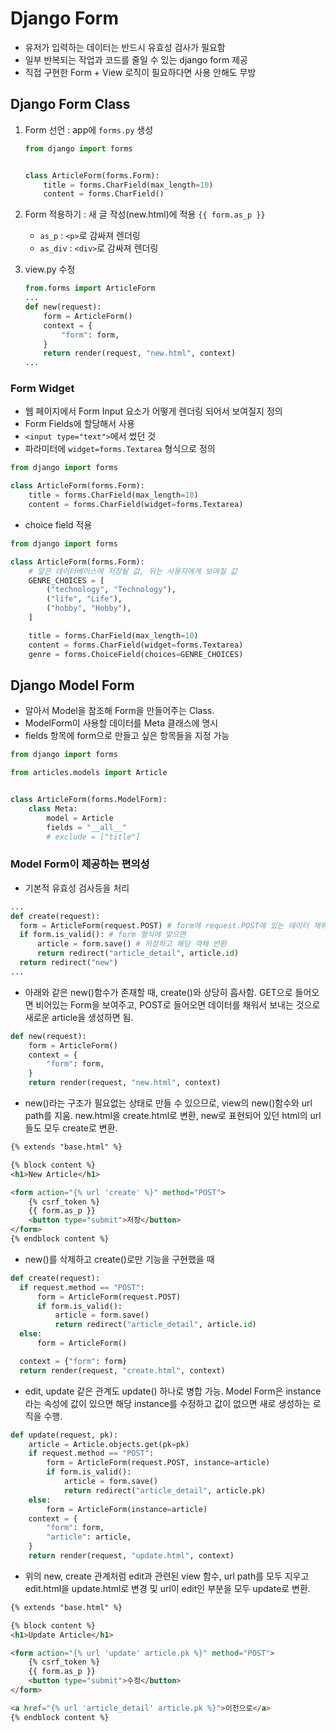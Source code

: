 # Django Form

- 유저가 입력하는 데이터는 반드시 유효성 검사가 필요함
- 일부 반복되는 작업과 코드를 줄일 수 있는 django form 제공
- 직접 구현한 Form + View 로직이 필요하다면 사용 안해도 무방

## Django Form Class

1. Form 선언 : app에 `forms.py` 생성

    ```python
    from django import forms


    class ArticleForm(forms.Form):
        title = forms.CharField(max_length=10)
        content = forms.CharField()
    ```

2. Form 적용하기 : 새 글 작성(new.html)에 적용 `{{ form.as_p }}`

    - `as_p` : `<p>`로 감싸져 렌더링
    - `as_div` : `<div>`로 감싸져 렌더링

3. view.py 수정

    ```python
    from.forms import ArticleForm
    ...
    def new(request):
        form = ArticleForm()
        context = {
            "form": form,
        }
        return render(request, "new.html", context)
    ...
    ```

### Form Widget

- 웹 페이지에서 Form Input 요소가 어떻게 렌더링 되어서 보여질지 정의
- Form Fields에 할당해서 사용
- `<input type="text">`에서 썼던 것
- 파라미터에 `widget=forms.Textarea` 형식으로 정의

```python
from django import forms

class ArticleForm(forms.Form):
    title = forms.CharField(max_length=10)
    content = forms.CharField(widget=forms.Textarea)
```

- choice field 적용

```python
from django import forms

class ArticleForm(forms.Form):
    # 앞은 데이터베이스에 저장될 값, 뒤는 사용자에게 보여질 값
    GENRE_CHOICES = [
        ("technology", "Technology"),
        ("life", "Life"),
        ("hobby", "Hobby"),
    ]

    title = forms.CharField(max_length=10)
    content = forms.CharField(widget=forms.Textarea)
    genre = forms.ChoiceField(choices=GENRE_CHOICES)
```

## Django Model Form

- 알아서 Model을 참조해 Form을 만들어주는 Class.
- ModelForm이 사용할 데이터를 Meta 클래스에 명시
- fields 항목에 form으로 만들고 싶은 항목들을 지정 가능

```python
from django import forms

from articles.models import Article


class ArticleForm(forms.ModelForm):
    class Meta:
        model = Article
        fields = "__all__"
        # exclude = ["title"]
```

### Model Form이 제공하는 편의성

- 기본적 유효성 검사등을 처리

```python
...
def create(request):
  form = ArticleForm(request.POST) # form에 request.POST에 있는 데이터 채워
  if form.is_valid(): # form 형식에 맞으면
      article = form.save() # 저장하고 해당 객체 반환 
      return redirect("article_detail", article.id)
  return redirect("new")
...
```

- 아래와 같은 new()함수가 존재할 때, create()와 상당히 흡사함. GET으로 들어오면 비어있는 Form을 보여주고, POST로 들어오면 데이터를 채워서 보내는 것으로 새로운 article을 생성하면 됨.

```python
def new(request):
    form = ArticleForm()
    context = {
        "form": form,
    }
    return render(request, "new.html", context)
```

- new()라는 구조가 필요없는 상태로 만들 수 있으므로, view의 new()함수와 url path를 지움. new.html을 create.html로 변환, new로 표현되어 있던 html의 url들도 모두 create로 변환.

```html
{% extends "base.html" %}

{% block content %}
<h1>New Article</h1>

<form action="{% url 'create' %}" method="POST">
    {% csrf_token %}
    {{ form.as_p }}
    <button type="submit">저장</button>
</form>
{% endblock content %}
```

- new()를 삭제하고 create()로만 기능을 구현했을 때

```python
def create(request):
  if request.method == "POST":
      form = ArticleForm(request.POST)
      if form.is_valid():
          article = form.save()
          return redirect("article_detail", article.id)
  else:
      form = ArticleForm()

  context = {"form": form}
  return render(request, "create.html", context)
```

- edit, update 같은 관계도 update() 하나로 병합 가능. Model Form은 instance라는 속성에 값이 있으면 해당 instance를 수정하고 값이 없으면 새로 생성하는 로직을 수행.

```python
def update(request, pk):
    article = Article.objects.get(pk=pk)
    if request.method == "POST":
        form = ArticleForm(request.POST, instance=article)
        if form.is_valid():
            article = form.save()
            return redirect("article_detail", article.pk)
    else:
        form = ArticleForm(instance=article)
    context = {
        "form": form,
        "article": article,
    }
    return render(request, "update.html", context)
```

- 위의 new, create 관계처럼 edit과 관련된 view 함수, url path를 모두 지우고 edit.html을 update.html로 변경 및 url이 edit인 부분을 모두 update로 변환.

```html
{% extends "base.html" %}

{% block content %}
<h1>Update Article</h1>

<form action="{% url 'update' article.pk %}" method="POST">
    {% csrf_token %}
    {{ form.as_p }}
    <button type="submit">수정</button>
</form>

<a href="{% url 'article_detail' article.pk %}">이전으로</a>
{% endblock content %}
```
